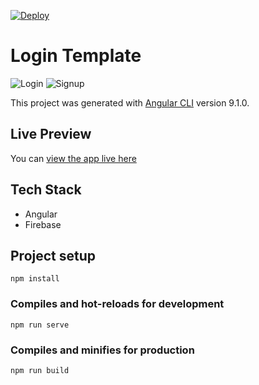 [![Deploy](https://www.herokucdn.com/deploy/button.svg)](https://heroku.com/deploy?template=https://github.com/heroku/node-js-getting-started)

# Login Template

![Login](https://github.com/hraverkar/LoginTemplate/blob/master/src/assets/login.png)
![Signup](https://github.com/hraverkar/LoginTemplate/blob/master/src/assets/signup.png)

This project was generated with [Angular CLI](https://github.com/angular/angular-cli) version 9.1.0.

## Live Preview

You can [view the app live here](https://logintemp.herokuapp.com/)

## Tech Stack

* Angular
* Firebase

## Project setup
```
npm install
```

### Compiles and hot-reloads for development
```
npm run serve
```

### Compiles and minifies for production
```
npm run build
```
